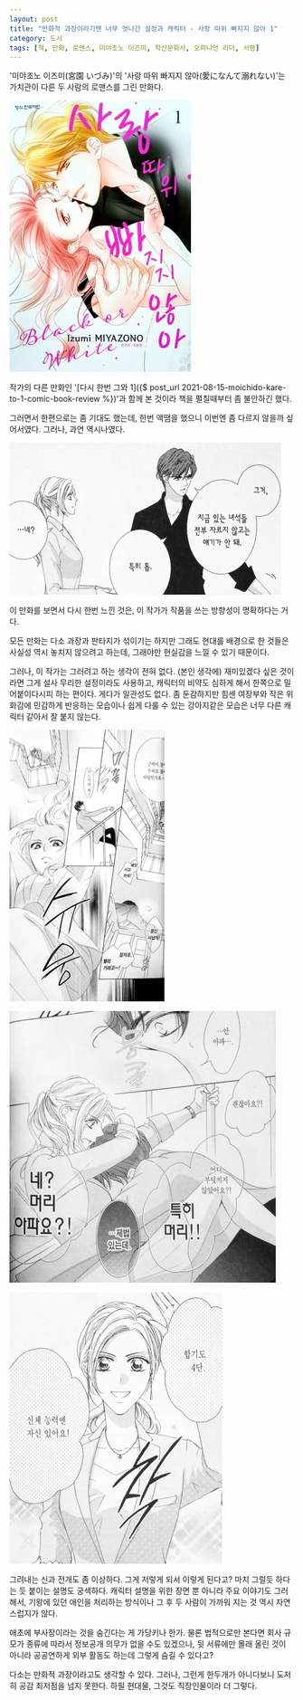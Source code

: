```yaml
---
layout: post
title: "만화적 과장이라기엔 너무 엇나간 설정과 캐릭터 - 사랑 따위 빠지지 않아 1"
category: 도서
tags: [책, 만화, 로맨스, 미야조노 이즈미, 학산문화사, 오피니언 리더, 서평]
---
```


'미야조노 이즈미(宮園 いづみ)'의
'사랑 따위 빠지지 않아(愛になんて溺れない)'는
가치관이 다른 두 사람의 로맨스를 그린 만화다.

![표지](/images/ai-ni-nante-oborenai-1-comic-book-cover.jpg)

작가의 다른 만화인 '[다시 한번 그와 1]({$ post_url 2021-08-15-moichido-kare-to-1-comic-book-review %})'과 함께 본 것이라
책을 펼칠때부터 좀 불안하긴 했다.

그러면서 한편으로는 좀 기대도 했는데,
한번 액땜을 했으니 이번엔 좀 다르지 않을까 싶어서였다.
그러나, 과연 역시나였다.

![17](/images/ai-ni-nante-oborenai-1-comic-book-p017.jpg "'...네?'는 내가 할 말이다;")

이 만화를 보면서 다시 한번 느낀 것은,
이 작가가 작품을 쓰는 방향성이 명확하다는 거다.

모든 만화는 다소 과장과 판타지가 섞이기는 하지만
그래도 현대를 배경으로 한 것들은 사실성 역시 놓치지 않으려고 하는데,
그래야만 현실감을 느낄 수 있기 때문이다.

그러나, 이 작가는 그러려고 하는 생각이 전혀 없다.
(본인 생각에) 재미있겠다 싶은 것이라면 그게 설사 무리한 설정이라도 사용하고,
캐릭터의 비약도 심하게 해서 한쪽으로 밀어붙이다시피 하는 편이다.
게다가 일관성도 없다.
좀 둔감하지만 힘센 여장부와
작은 위화감에 민감하게 반응하는 모습이나 쉽게 다룰 수 있는 강아지같은 모습은
너무 다른 캐릭터 같아서 잘 붙지 않는다.

![35](/images/ai-ni-nante-oborenai-1-comic-book-p035.jpg)

![36](/images/ai-ni-nante-oborenai-1-comic-book-p036.jpg)

![37](/images/ai-ni-nante-oborenai-1-comic-book-p037.jpg)

그려내는 신과 전개도 좀 이상하다.
그게 저렇게 되서 이렇게 된다고?
마치 그럴듯 하다는 듯 붙이는 설명도 궁색하다.
캐릭터 설명을 위한 장면 뿐 아니라 주요 이야기도 그러해서,
기왕에 있던 애인을 처리하는 방식이나
그 후 두 사람이 가까워 지는 것 역시 자연스럽지가 않다.

애초에 부사장이라는 것을 숨긴다는 게 가당키나 한가.
물론 법적으로만 본다면 회사 규모가 종류에 따라서 정보공개 의무가 없을 수도 있겠으나,
뒷 서류에만 몰래 올린 것이 아니라 공공연하게 외부 활동도 하는데 그렇게 숨길 수 있다고?

다소는 만화적 과장이라고도 생각할 수 있다.
그러나, 그런게 한두개가 아니다보니 도저히 공감 최저점을 넘지 못한다.
하필 현대물, 그것도 직장인물이라 더 그렇다.
